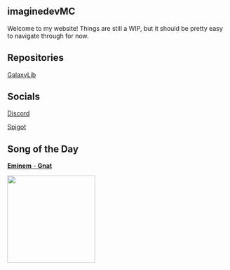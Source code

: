 ## imaginedevMC
Welcome to my website! Things are still a WIP, but it should be pretty easy to navigate through for now.

## Repositories
[GalaxyLib](https://github.com/imaginedevMC/GalaxyLib)

## Socials
[Discord](https://discord.gg/vDNN82puBk)

[Spigot](https://www.spigotmc.org/members/imaginedev.1069250/)

## Song of the Day
[**Eminem** - **Gnat**](https://www.youtube.com/watch?v=-cjFCjq_GMo)

<img src="https://raw.githubusercontent.com/imaginedevMC/imaginedevMC.github.io/main/sotd.jpg" width="200" height="200" />
